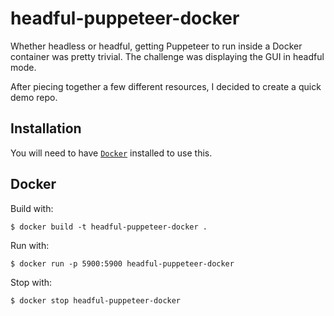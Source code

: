 # headful-puppeteer-docker

Whether headless or headful, getting Puppeteer to run inside a Docker container was pretty trivial. The challenge was displaying the GUI in headful mode.

After piecing together a few different resources, I decided to create a quick demo repo.

## Installation

You will need to have  [`Docker`](https://docs.docker.com/get-docker/) installed to use this.

## Docker

Build with:

`$ docker build -t headful-puppeteer-docker .`

Run with:

`$ docker run -p 5900:5900 headful-puppeteer-docker`

Stop with:

`$ docker stop headful-puppeteer-docker`


